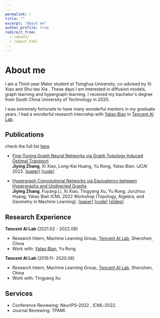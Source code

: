 ```yaml
---
​---
permalink: /
title: ""
excerpt: "About me"
author_profile: true
redirect_from: 
  - /about/
  - /about.html
​---
---
```


About me
======
I am a Third-year Mater student at Tsinghua University, co-advised by Xi Xiao and Shu-tao Xia . These days I am interested in diffusion models,  graph learning and hypergraph learning. I received my bachelor's degree from South China University of Technology in 2020.

I was extremely fortunate to have many wonderful mentors in my graduate years. I had a wonderful research internship with [Yatao Bian](https://yataobian.com/) in [Tencent AI Lab](https://ai.tencent.com/ailab/en/index).

Publications
------

check the full list [here](https://scholar.google.com/citations?user=j90eZ0MAAAAJ&hl)

- [Fine-Tuning Graph Neural Networks via Graph Topology Induced Optimal Transport](https://arxiv.org/abs/2203.10453)  <br>
**Jiying Zhang**, Xi Xiao, Long-Kai Huang, Yu Rong, Yatao Bian.
IJCAI 2022.
<a href="https://arxiv.org/pdf/2203.10453.pdf">[paper]</a>  <a href="https://github.com/youjibiying/gtot-tuning">[code]</a>

- [Hypergraph Convolutional Networks via Equivalency between Hypergraphs and Undirected Graphs](https://arxiv.org/abs/2203.16939) <br>
 **Jiying Zhang**, Fuyang Li, Xi Xiao, Tingyang Xu, Yu Rong, Junzhou Huang, Yatao Bian
ICML 2022 Workshop (Topology, Algebra, and Geometry in Machine Learning). <a href="https://arxiv.org/pdf/2203.16939.pdf">[paper]</a> <a href="https://github.com/J-zin/SNUH">[code]</a> <a href="https://j-zin.github.io/files/acl_2021_slides.pdf">[slides]</a>

Research Experience
------

**Tencent AI Lab** (2021.02 - 2022.08)

- Research Intern, Machine Learning Group, <a href="https://ai.tencent.com/ailab/en/index">Tencent AI Lab</a>, Shenzhen, China
- Work with: [Yatao Bian](https://yataobian.com/), Yu Rong 

**Tencent AI Lab** (2019.11- 2020.06)

- Research Intern, Machine Learning Group, <a href="https://ai.tencent.com/ailab/en/index">Tencent AI Lab</a>, Shenzhen, China
- Work with: Tingyang Xu

Services
------

- Conference Reviewing:  NeurIPS-2022 , ICML-2022.
- Journal Reviewing: TPAMI.